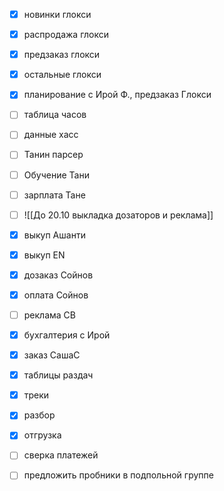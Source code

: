 - [x] новинки глокси
- [x] распродажа глокси
- [x] предзаказ глокси
- [x] остальные глокси
- [x] планирование с Ирой Ф., предзаказ Глокси
- [ ] таблица часов
- [ ] данные хасс
- [ ] Танин парсер 
- [ ] Обучение Тани
- [ ] зарплата Тане
- [ ] ![[До 20.10 выкладка дозаторов и реклама]]
- [x] выкуп Ашанти
- [x] выкуп ЕN
- [x] дозаказ Сойнов
- [x] оплата Сойнов
- [ ] реклама СВ
- [x] бухгалтерия с Ирой
- [x] заказ СашаС
- [x] таблицы раздач
- [x] треки
- [x] разбор
- [x] отгрузка
- [ ] сверка платежей
- [ ] предложить пробники в подпольной группе

